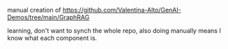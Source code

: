 manual creation of https://github.com/Valentina-Alto/GenAI-Demos/tree/main/GraphRAG

learning, don't want to synch the whole repo, also doing manually means I know what each component is.
